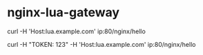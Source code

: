 # nginx-lua-gateway

curl -H 'Host:lua.example.com' ip:80/nginx/hello

curl -H "TOKEN: 123" -H 'Host:lua.example.com' ip:80/nginx/hello
